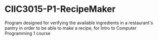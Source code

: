 # CIIC3015-P1-RecipeMaker
Program designed for verifying the available ingredients in a restaurant's pantry in order to be able to make a recipe, for Intro to Computer Programming 1 course
